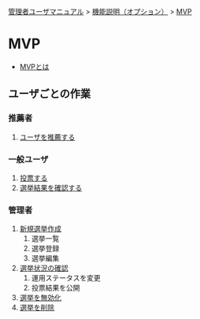 [管理者ユーザマニュアル](../../../管理者機能/) > [機能説明（オプション）](../../../管理者機能/#_29) > [MVP](#)
# MVP

- [MVPとは](../オプション機能/option02.md)

## ユーザごとの作業
### 推薦者
1. [ユーザを推薦する](../../一般機能/Mvp/mvp12.md)

### 一般ユーザ
1. [投票する](../../一般機能/Mvp/mvp13.md)
1. [選挙結果を確認する](../../一般機能/Mvp/mvp14.md)

### 管理者
1. [新規選挙作成](mvp01.md)
    1. 選挙一覧
    2. 選挙登録
    3. 選挙編集
2. [選挙状況の確認](mvp02.md)
    1. 運用ステータスを変更
    2. 投票結果を公開
3. [選挙を無効化](mvp03.md)
4. [選挙を削除](mvp04.md)

